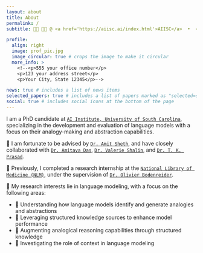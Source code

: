 ```yaml
---
layout: about
title: About
permalink: /
subtitle: 👩‍🎓 👩‍💻 @ <a href='https://aiisc.ai/index.html'>AIISC</a>  •  <a href="https://sc.edu/">UofSC</a>  •  NLP | LLM | GenAI

profile:
  align: right
  image: prof_pic.jpg
  image_circular: true # crops the image to make it circular
  more_info: >
    <!--<p>555 your office number</p>
    <p>123 your address street</p>
    <p>Your City, State 12345</p>-->

news: true # includes a list of news items
selected_papers: true # includes a list of papers marked as "selected={true}"
social: true # includes social icons at the bottom of the page
---
```


<!--Write your biography here. Tell the world about yourself. Link to your favorite [subreddit](http://reddit.com). You can put a picture in, too. The code is already in, just name your picture `prof_pic.jpg` and put it in the `img/` folder.

Put your address / P.O. box / other info right below your picture. You can also disable any of these elements by editing `profile` property of the YAML header of your `_pages/about.md`. Edit `_bibliography/papers.bib` and Jekyll will render your [publications page](/al-folio/publications/) automatically.

Link to your social media connections, too. This theme is set up to use [Font Awesome icons](https://fontawesome.com/) and [Academicons](https://jpswalsh.github.io/academicons/), like the ones below. Add your Facebook, Twitter, LinkedIn, Google Scholar, or just disable all of them.-->
I am a PhD candidate at [`AI Institute, University of South Carolina`](https://aiisc.ai/index.html), specializing in the development and evaluation of language models with a focus on their analogy-making and abstraction capabilities.

🔬 I am fortunate to be advised by [`Dr. Amit Sheth`](https://amit.aiisc.ai/), and have closely collaborated with [`Dr. Amitava Das`](https://scholar.google.com/citations?user=HYpfhaEAAAAJ&hl=en), [`Dr. Valerie Shalin`](https://scholar.google.fr/citations?hl=en&user=trFx5GIAAAAJ&view_op=list_works&sortby=pubdate), and [`Dr. T. K. Prasad`](https://scholar.google.com/citations?user=Txz94twAAAAJ&hl=en).

💼 Previously, I completed a research internship at the [`National Library of Medicine (NLM)`](https://www.nlm.nih.gov/), under the supervision of [`Dr. Olivier Bodenreider`](https://scholar.google.com/citations?user=UsG8QFwAAAAJ&hl=en).

🎯 My research interests lie in language modeling, with a focus on the following areas:
- 🔎 Understanding how language models identify and generate analogies and abstractions
- 🪩 Leveraging structured knowledge sources to enhance model performance
- 🧠 Augmenting analogical reasoning capabilities through structured knowledge
- 🧩 Investigating the role of context in language modeling
